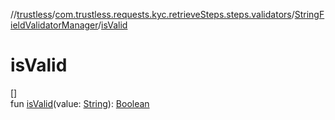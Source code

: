 //[trustless](../../../index.md)/[com.trustless.requests.kyc.retrieveSteps.steps.validators](../index.md)/[StringFieldValidatorManager](index.md)/[isValid](is-valid.md)

# isValid

[]\
fun [isValid](is-valid.md)(value: [String](https://kotlinlang.org/api/latest/jvm/stdlib/kotlin/-string/index.html)): [Boolean](https://kotlinlang.org/api/latest/jvm/stdlib/kotlin/-boolean/index.html)
